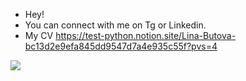- Hey!
- You can connect with me on Tg or Linkedin.
- My CV https://test-python.notion.site/Lina-Butova-bc13d2e9efa845dd9547d7a4e935c55f?pvs=4
<img src= [https://camo.githubusercontent.com/587f3d531df6bfbf28204a59eb1886a219089503ee05e7dbeed9ab08d2b649b5/68747470733a2f2f636f756e742e6765746c6f6c692e636f6d2f6765742f406d69736861696c6f7669633f7468656d653d72756c653334](https://media1.tenor.com/m/P7VCJlbT_bAAAAAC/anime-pink.gif)>
